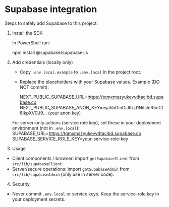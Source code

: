 Supabase integration
====================

Steps to safely add Supabase to this project:

1. Install the SDK

   In PowerShell run:

   npm install @supabase/supabase-js

2. Add credentials (locally only)

   - Copy `.env.local.example` to `.env.local` in the project root.
   - Replace the placeholders with your Supabase values. Example (DO NOT commit):

     NEXT_PUBLIC_SUPABASE_URL=https://tqmxmszyukevvdtacibd.supabase.co
     NEXT_PUBLIC_SUPABASE_ANON_KEY=eyJhbGciOiJIUzI1NiIsInR5cCI6IkpXVCJ9... (your anon key)

   For server-only actions (service role key), set these in your deployment environment (not in `.env.local`):
     SUPABASE_URL=https://tqmxmszyukevvdtacibd.supabase.co
     SUPABASE_SERVICE_ROLE_KEY=your-service-role-key

3. Usage

 - Client components / browser: import `getSupabaseClient` from `src/lib/supabaseClient`.
 - Server/secure operations: import `getSupabaseAdmin` from `src/lib/supabaseAdmin` (only use in server code).

4. Security

 - Never commit `.env.local` or service keys. Keep the service-role key in your deployment secrets.
